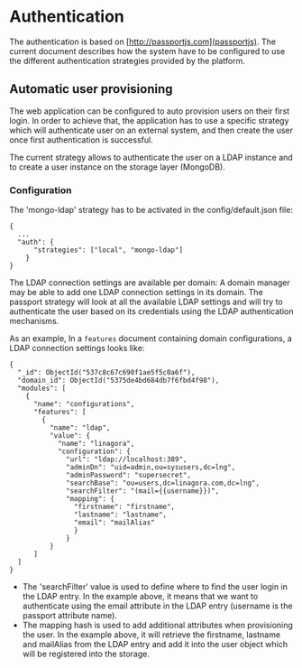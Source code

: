 # Authentication

The authentication is based on [http://passportjs.com](passportjs).
The current document describes how the system have to be configured to use the different authentication strategies provided by the platform.


## Automatic user provisioning

The web application can be configured to auto provision users on their first login.
In order to achieve that, the application has to use a specific strategy which will authenticate user on an external system, and then create the user once first authentication is successful.

The current strategy allows to authenticate the user on a LDAP instance and to create a user instance on the storage layer (MongoDB).

### Configuration

The 'mongo-ldap' strategy has to be activated in the config/default.json file:

    {
      ...
      "auth": {
          "strategies": ["local", "mongo-ldap"]
        }
    }

The LDAP connection settings are available per domain: A domain manager may be able to add one LDAP connection settings in its domain.
The passport strategy will look at all the available LDAP settings and will try to authenticate the user based on its credentials using the LDAP authentication mechanisms.

As an example, In a `features` document containing domain configurations, a LDAP connection settings looks like:

    {
      "_id": ObjectId("537c8c67c690f1ae5f5c0a6f"),      
      "domain_id": ObjectId("5375de4bd684db7f6fbd4f98"),
      "modules": [
        {
          "name": "configurations",
          "features": [
            {
              "name": "ldap",
              "value": {
                "name": "linagora",
                "configuration": {
                  "url": "ldap://localhost:389",
                  "adminDn": "uid=admin,ou=sysusers,dc=lng",
                  "adminPassword": "supersecret",
                  "searchBase": "ou=users,dc=linagora.com,dc=lng",
                  "searchFilter": "(mail={{username}})",
                  "mapping": {
                    "firstname": "firstname",
                    "lastname": "lastname",
                    "email": "mailAlias"
                    }
                  }
              }
          ]
      ]
    }

- The 'searchFilter' value is used to define where to find the user login in the LDAP entry.
In the example above, it means that we want to authenticate using the email attribute in the LDAP entry (username is the passport attribute name).
- The mapping hash is used to add additional attributes when provisioning the user.
In the example above, it will retrieve the firstname, lastname and mailAlias from the LDAP entry and add it into the user object which will be registered into the storage.